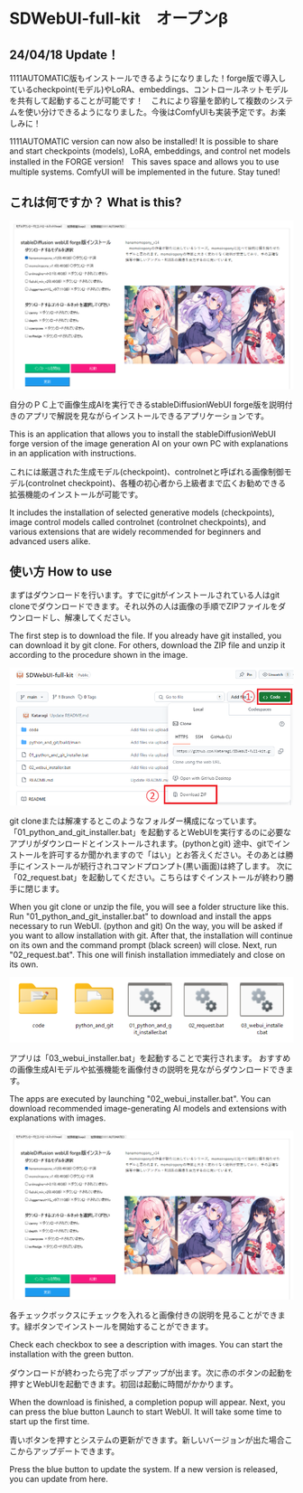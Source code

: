 # SDWebUI-full-kit　オープンβ

## 24/04/18 Update！
1111AUTOMATIC版もインストールできるようになりました！forge版で導入しているcheckpoint(モデル)やLoRA、embeddings、コントロールネットモデルを共有して起動することが可能です！　これにより容量を節約して複数のシステムを使い分けできるようになりました。今後はComfyUIも実装予定です。お楽しみに！

1111AUTOMATIC version can now also be installed! It is possible to share and start checkpoints (models), LoRA, embeddings, and control net models installed in the FORGE version!　This saves space and allows you to use multiple systems. ComfyUI will be implemented in the future. Stay tuned!

## これは何ですか？ What is this?

![スクリーンショット](./screenshot.png)

自分のＰＣ上で画像生成AIを実行できるstableDiffusionWebUI forge版を説明付きのアプリで解説を見ながらインストールできるアプリケーションです。

This is an application that allows you to install the stableDiffusionWebUI forge version of the image generation AI on your own PC with explanations in an application with instructions.

これには厳選された生成モデル(checkpoint)、controlnetと呼ばれる画像制御モデル(controlnet checkpoint)、各種の初心者から上級者まで広くお勧めできる拡張機能のインストールが可能です。

It includes the installation of selected generative models (checkpoints), image control models called controlnet (controlnet checkpoints), and various extensions that are widely recommended for beginners and advanced users alike.

## 使い方 How to use
まずはダウンロードを行います。すでにgitがインストールされている人はgit cloneでダウンロードできます。それ以外の人は画像の手順でZIPファイルをダウンロードし、解凍してください。

The first step is to download the file. If you already have git installed, you can download it by git clone. For others, download the ZIP file and unzip it according to the procedure shown in the image.

![ダウンロード](download.png)

git cloneまたは解凍するとこのようなフォルダー構成になっています。「01_python_and_git_installer.bat」を起動するとWebUIを実行するのに必要なアプリがダウンロードとインストールされます。(pythonとgit)
途中、gitでインストールを許可するか聞かれますので「はい」とお答えください。そのあとは勝手にインストールが続行されコマンドプロンプト(黒い画面)は終了します。
次に「02_request.bat」を起動してください。こちらはすぐインストールが終わり勝手に閉じます。

When you git clone or unzip the file, you will see a folder structure like this. Run "01_python_and_git_installer.bat" to download and install the apps necessary to run WebUI. (python and git)
On the way, you will be asked if you want to allow installation with git. After that, the installation will continue on its own and the command prompt (black screen) will close.
Next, run "02_request.bat". This one will finish installation immediately and close on its own.

![インストールの実行](folder.png)

アプリは「03_webui_installer.bat」を起動することで実行されます。
おすすめの画像生成AIモデルや拡張機能を画像付きの説明を見ながらダウンロードできます。

The apps are executed by launching "02_webui_installer.bat".
You can download recommended image-generating AI models and extensions with explanations with images.

![スクリーンショット](./screenshot.png)

各チェックボックスにチェックを入れると画像付きの説明を見ることができます。緑ボタンでインストールを開始することができます。

Check each checkbox to see a description with images. You can start the installation with the green button.

ダウンロードが終わったら完了ポップアップが出ます。次に赤のボタンの起動を押すとWebUIを起動できます。初回は起動に時間がかかります。

When the download is finished, a completion popup will appear. Next, you can press the blue button Launch to start WebUI. It will take some time to start up the first time.

青いボタンを押すとシステムの更新ができます。新しいバージョンが出た場合ここからアップデートできます。

Press the blue button to update the system. If a new version is released, you can update from here.
